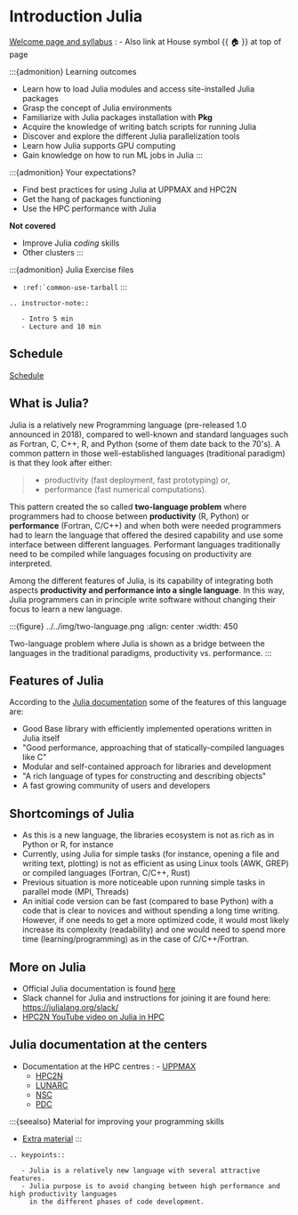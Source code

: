 # Introduction Julia

[Welcome page and syllabus](https://uppmax.github.io/HPC-python/index.html)
: - Also link at House symbol {{ :house: }} at top of page

:::{admonition} Learning outcomes
- Learn how to load Julia modules and access site-installed Julia packages
- Grasp the concept of Julia environments
- Familiarize with Julia packages installation with **Pkg**
- Acquire the knowledge of writing batch scripts for running Julia
- Discover and explore the different Julia parallelization tools
- Learn how Julia supports GPU computing
- Gain knowledge on how to run ML jobs in Julia
:::

:::{admonition} Your expectations?
- Find best practices for using Julia at UPPMAX and HPC2N
- Get the hang of packages functioning
- Use the HPC performance with Julia

**Not covered**

- Improve Julia *coding* skills
- Other clusters
:::

:::{admonition} Julia Exercise files
- `` :ref:`common-use-tarball ``
:::

```{eval-rst}
.. instructor-note::

   - Intro 5 min
   - Lecture and 10 min
```

## Schedule

[Schedule](https://uppmax.github.io/R-matlab-julia-HPC/julia/scheduleJulia.html)

## What is Julia?

Julia is a relatively new Programming language (pre-released 1.0 announced in 2018), compared to well-known
and standard languages such as Fortran, C, C++, R, and Python (some of them date back to the 70's).
A common pattern in those well-established languages (traditional paradigm) is that they look after either:

> - productivity (fast deployment, fast prototyping) or,
> - performance (fast numerical computations).

This pattern created the so called **two-language problem** where programmers had to choose between **productivity**
(R, Python) or **performance** (Fortran, C/C++) and when both were needed programmers had to learn the language that
offered the desired capability and use some interface between different languages.
Performant languages traditionally need to be compiled while languages focusing on productivity are interpreted.

Among the different features of Julia, is its capability of integrating both aspects **productivity and performance
into a single language**. In this way, Julia programmers can in principle write software without changing their focus
to learn a new language.

:::{figure} ../../img/two-language.png
:align: center
:width: 450

Two-language problem where Julia is shown as a bridge between the languages
in the traditional paradigms, productivity vs. performance.
:::

## Features of Julia

According to the [Julia documentation](https://docs.julialang.org/en/v1/) some of
the features of this language are:

- Good Base library with efficiently implemented operations written in Julia itself
- "Good performance, approaching that of statically-compiled languages like C"
- Modular and self-contained approach for libraries and development
- "A rich language of types for constructing and describing objects"
- A fast growing community of users and developers

## Shortcomings of Julia

- As this is a new language, the libraries ecosystem is not as rich as in Python or R, for instance
- Currently, using Julia for simple tasks (for instance, opening a file and writing text, plotting) is not as
  efficient as using Linux tools (AWK, GREP) or compiled languages (Fortran, C/C++, Rust)
- Previous situation is more noticeable upon running simple tasks in parallel mode (MPI, Threads)
- An initial code version can be fast (compared to base Python) with a code that is clear to
  novices and without spending a long time writing. However, if one needs to get a more optimized code,
  it would most likely increase its complexity (readability) and one would need to spend more time
  (learning/programming) as in the case of C/C++/Fortran.

## More on Julia

- Official Julia documentation is found [here](https://docs.julialang.org/en/v1/)
- Slack channel for Julia and instructions for joining it are found here: <https://julialang.org/slack/>
- [HPC2N YouTube video on Julia in HPC](https://www.youtube.com/watch?v=bXHe7Kj3Xxg)

## Julia documentation at the centers

- Documentation at the HPC centres
  : - [UPPMAX](http://docs.uppmax.uu.se/software/julia/)
    - [HPC2N](https://www.hpc2n.umu.se/resources/software/julia)
    - [LUNARC](TheuserdemandonJuliahasbeenlow,sothereiscurrentlynosite-specificdocumentation.)
    - [NSC](https://www.nsc.liu.se/software/installed/tetralith/julia/)
    - [PDC](https://support.pdc.kth.se/doc/applications/)

:::{seealso}
Material for improving your programming skills

- [Extra material](https://uppmax.github.io/R-matlab-julia-HPC/extra/julia_extra.html)
:::

```{eval-rst}
.. keypoints::

   - Julia is a relatively new language with several attractive features.
   - Julia purpose is to avoid changing between high performance and high productivity languages
     in the different phases of code development.
```
